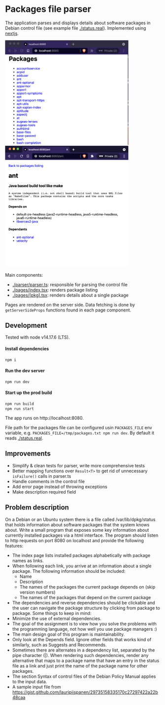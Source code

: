 # Packages file parser

The application parses and displays details about software packages in Debian control file (see example file [./status.real](./status.real)). Implemented using [nextjs](https://nextjs.org/).

<img src="./screenshot-listing.png" width="400"/>
<img src="./screenshot-details.png" width="400"/>

Main components:

- [./parser/parser.ts](./parser/parser.ts): responsible for parsing the control file
- [./pages/index.tsx](./pages/index.tsx): renders package listing
- [./pages/[pkg].tsx](./pages/[pkg].tsx): renders details about a single package

Pages are rendered on the server side. Data fetching is done by `getServerSideProps` functions found in each page component.

## Development

Tested with node v14.17.6 (LTS).

#### Install dependencies

```
npm i
```

#### Run the dev server

```
npm run dev
```

#### Start up the prod build

```
npm run build
npm run start
```

The app runs on http://localhost:8080.

File path for the packages file can be configured usin `PACKAGES_FILE` env variable, e.g. `PACKAGES_FILE=/tmp/packages.txt npm run dev`. By default it reads [./status.real](./status.real).

## Improvements

- Simplify & clean tests for parser, write more comprehensive tests
- Better mapping functions over `Result<T>` to get rid of unnecessary `isFailure()` calls in parser.ts
- Handle comments in the control file
- Add error page instead of throwing exceptions
- Make description required field

## Problem description

On a Debian or an Ubuntu system there is a file called /var/lib/dpkg/status that holds information about software packages that the system knows about. Write a small program that exposes some key information about currently installed packages via a html interface. The program should listen to http requests on port 8080 on localhost and provide the following features:

- The index page lists installed packages alphabetically with package names as links.
- When following each link, you arrive at an information about a single package. The following information should be included:
  - Name
  - Description
  - The names of the packages the current package depends on (skip version numbers)
  - The names of the packages that depend on the current package
- The dependencies and reverse dependencies should be clickable and the user can navigate the package structure by clicking from package to package.
  Some things to keep in mind:
- Minimize the use of external dependencies.
- The goal of the assignment is to view how you solve the problems with the programming language, not how well you use package managers :)
- The main design goal of this program is maintainability.
- Only look at the Depends field. Ignore other fields that works kind of similarly, such as Suggests and Recommends.
- Sometimes there are alternates in a dependency list, separated by the pipe character (|). When rendering such dependencies, render any alternative that maps to a package name that have an entry in the status file as a link and just print the name of the package name for other packages.
- The section Syntax of control files of the Debian Policy Manual applies to the input data.
- A sample input file from https://gist.github.com/lauripiispanen/29735158335170c27297422a22b48caa
